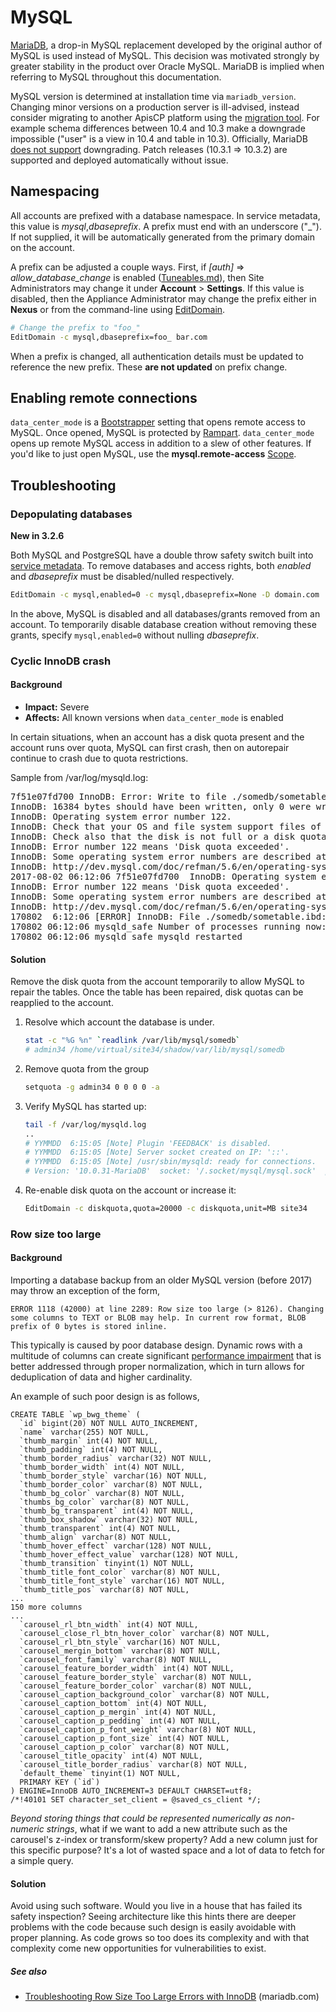 # MySQL

[MariaDB](https://mariadb.org), a drop-in MySQL replacement developed by the original author of MySQL is used instead of MySQL. This decision was motivated strongly by greater stability in the product over Oracle MySQL.  MariaDB is implied when referring to MySQL throughout this documentation. 

MySQL version is determined at installation time via `mariadb_version`. Changing minor versions on a production server is ill-advised, instead consider migrating to another ApisCP platform using the [migration tool](Migrations%20-%20server.md). For example schema differences between 10.4 and 10.3 make a downgrade impossible ("user" is a view in 10.4 and table in 10.3). Officially, MariaDB [does not support](https://mariadb.com/kb/en/downgrading-between-major-versions-of-mariadb/) downgrading. Patch releases (10.3.1 => 10.3.2) are supported and deployed automatically without issue.

## Namespacing
All accounts are prefixed with a database namespace. In service metadata, this value is *mysql*,*dbaseprefix*. A prefix must end with an underscore ("_"). If not supplied, it will be automatically generated from the primary domain on the account. 

A prefix can be adjusted a couple ways. First, if *[auth]* => *allow_database_change* is enabled ([Tuneables.md](Tuneables.md)), then Site Administrators may change it under **Account** > **Settings**. If this value is disabled, then the Appliance Administrator may change the prefix either in **Nexus** or from the command-line using [EditDomain](Plans.md#editdomain).

```bash
# Change the prefix to "foo_"
EditDomain -c mysql,dbaseprefix=foo_ bar.com
```

When a prefix is changed, all authentication details must be updated to reference the new prefix. These **are not updated** on prefix change.

## Enabling remote connections

`data_center_mode` is a [Bootstrapper](Bootstrapper.md) setting that opens remote access to MySQL. Once opened, MySQL is protected by [Rampart](../FIREWALL.md). `data_center_mode` opens up remote MySQL access in addition to a slew of other features. If you'd like to just open MySQL, use the **mysql.remote-access** [Scope](Scopes.md).


## Troubleshooting

### Depopulating databases

**New in 3.2.6**

Both MySQL and PostgreSQL have a double throw safety switch built into [service metadata](Glossary.md#metadata). To remove databases and access rights, both *enabled* and *dbaseprefix* must be disabled/nulled respectively.

```bash
EditDomain -c mysql,enabled=0 -c mysql,dbaseprefix=None -D domain.com
```

In the above, MySQL is disabled and all databases/grants removed from an account. To temporarily disable database creation without removing these grants, specify `mysql,enabled=0` without nulling *dbaseprefix*.

### Cyclic InnoDB crash

#### Background
* **Impact:** Severe
* **Affects:** All known versions when `data_center_mode` is enabled

In certain situations, when an account has a disk quota present and the account runs over 
quota, MySQL can first crash, then on autorepair continue to crash due to quota restrictions.

Sample from /var/log/mysqld.log:

<pre>
7f51e07fd700 InnoDB: Error: Write to file ./somedb/sometable.ibd failed at offset 180224.
InnoDB: 16384 bytes should have been written, only 0 were written.
InnoDB: Operating system error number 122.
InnoDB: Check that your OS and file system support files of this size.
InnoDB: Check also that the disk is not full or a disk quota exceeded.
InnoDB: Error number 122 means 'Disk quota exceeded'.
InnoDB: Some operating system error numbers are described at
InnoDB: http://dev.mysql.com/doc/refman/5.6/en/operating-system-error-codes.html
2017-08-02 06:12:06 7f51e07fd700  InnoDB: Operating system error number 122 in a file operation.
InnoDB: Error number 122 means 'Disk quota exceeded'.
InnoDB: Some operating system error numbers are described at
InnoDB: http://dev.mysql.com/doc/refman/5.6/en/operating-system-error-codes.html
170802  6:12:06 [ERROR] InnoDB: File ./somedb/sometable.ibd: 'os_file_write_func' returned OS error 222. Cannot continue operation
170802 06:12:06 mysqld_safe Number of processes running now: 0
170802 06:12:06 mysqld_safe mysqld restarted</pre>

#### Solution
Remove the disk quota from the account temporarily to allow MySQL to repair the tables. Once the table has been repaired, disk quotas can be reapplied to the account. 

1. Resolve which account the database is under.
    ```bash
    stat -c "%G %n" `readlink /var/lib/mysql/somedb`
    # admin34 /home/virtual/site34/shadow/var/lib/mysql/somedb
    ```
2. Remove quota from the group
    ```bash
    setquota -g admin34 0 0 0 0 -a
    ```
3. Verify MySQL has started up:
    ```bash
    tail -f /var/log/mysqld.log
    .. 
    # YYMMDD  6:15:05 [Note] Plugin 'FEEDBACK' is disabled.
    # YYMMDD  6:15:05 [Note] Server socket created on IP: '::'.
    # YYMMDD  6:15:05 [Note] /usr/sbin/mysqld: ready for connections.
    # Version: '10.0.31-MariaDB'  socket: '/.socket/mysql/mysql.sock'  port: 3306  MariaDB Server
    ```
4. Re-enable disk quota on the account or increase it:
    ```bash
    EditDomain -c diskquota,quota=20000 -c diskquota,unit=MB site34 
    ```

### Row size too large

#### Background
Importing a database backup from an older MySQL version (before 2017) may throw an exception of the form,

```
ERROR 1118 (42000) at line 2289: Row size too large (> 8126). Changing some columns to TEXT or BLOB may help. In current row format, BLOB prefix of 0 bytes is stored inline.
```

This typically is caused by poor database design. Dynamic rows with a multitude of columns can create significant [performance impairment](https://www.percona.com/blog/2009/09/28/how-number-of-columns-affects-performance/) that is better addressed through proper normalization, which in turn allows for deduplication of data and higher cardinality.

An example of such poor design is as follows,

```
CREATE TABLE `wp_bwg_theme` (
  `id` bigint(20) NOT NULL AUTO_INCREMENT,
  `name` varchar(255) NOT NULL,
  `thumb_margin` int(4) NOT NULL,
  `thumb_padding` int(4) NOT NULL,
  `thumb_border_radius` varchar(32) NOT NULL,
  `thumb_border_width` int(4) NOT NULL,
  `thumb_border_style` varchar(16) NOT NULL,
  `thumb_border_color` varchar(8) NOT NULL,
  `thumb_bg_color` varchar(8) NOT NULL,
  `thumbs_bg_color` varchar(8) NOT NULL,
  `thumb_bg_transparent` int(4) NOT NULL,
  `thumb_box_shadow` varchar(32) NOT NULL,
  `thumb_transparent` int(4) NOT NULL,
  `thumb_align` varchar(8) NOT NULL,
  `thumb_hover_effect` varchar(128) NOT NULL,
  `thumb_hover_effect_value` varchar(128) NOT NULL,
  `thumb_transition` tinyint(1) NOT NULL,
  `thumb_title_font_color` varchar(8) NOT NULL,
  `thumb_title_font_style` varchar(16) NOT NULL,
  `thumb_title_pos` varchar(8) NOT NULL,
...
150 more columns
...
  `carousel_rl_btn_width` int(4) NOT NULL,
  `carousel_close_rl_btn_hover_color` varchar(8) NOT NULL,
  `carousel_rl_btn_style` varchar(16) NOT NULL,
  `carousel_mergin_bottom` varchar(8) NOT NULL,
  `carousel_font_family` varchar(8) NOT NULL,
  `carousel_feature_border_width` int(4) NOT NULL,
  `carousel_feature_border_style` varchar(8) NOT NULL,
  `carousel_feature_border_color` varchar(8) NOT NULL,
  `carousel_caption_background_color` varchar(8) NOT NULL,
  `carousel_caption_bottom` int(4) NOT NULL,
  `carousel_caption_p_mergin` int(4) NOT NULL,
  `carousel_caption_p_pedding` int(4) NOT NULL,
  `carousel_caption_p_font_weight` varchar(8) NOT NULL,
  `carousel_caption_p_font_size` int(4) NOT NULL,
  `carousel_caption_p_color` varchar(8) NOT NULL,
  `carousel_title_opacity` int(4) NOT NULL,
  `carousel_title_border_radius` varchar(8) NOT NULL,
  `default_theme` tinyint(1) NOT NULL,
  PRIMARY KEY (`id`)
) ENGINE=InnoDB AUTO_INCREMENT=3 DEFAULT CHARSET=utf8;
/*!40101 SET character_set_client = @saved_cs_client */;
```
*Beyond storing things that could be represented numerically as non-numeric strings*, what if we want to add a new attribute such as the carousel's z-index or transform/skew property? Add a new column just for this specific purpose? It's a lot of wasted space and a lot of data to fetch for a simple query.

#### Solution
Avoid using such software. Would you live in a house that has failed its safety inspection? Seeing architecture like this hints there are deeper problems with the code because such design is easily avoidable with proper planning. As code grows so too does its complexity and with that complexity come new opportunities for vulnerabilities to exist.

##### See also

- [Troubleshooting Row Size Too Large Errors with InnoDB](https://mariadb.com/kb/en/troubleshooting-row-size-too-large-errors-with-innodb/) (mariadb.com)

